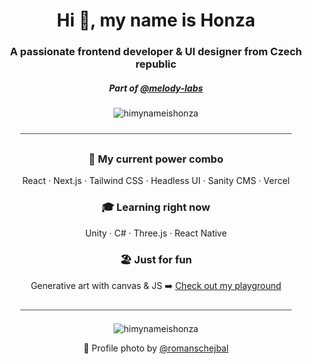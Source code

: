 <h1 align="center">Hi 👋, my name is Honza</h1>
<h3 align="center">A passionate frontend developer & UI designer from Czech republic</h3>
<h5 align="center">Part of <a href="https://github.com/melody-labs">@melody-labs</a></h5>
<p align="center"><img align="center" src="https://github-readme-streak-stats.herokuapp.com/?user=himynameishonza&" alt="himynameishonza" /></p>

<p align="center">⎯⎯⎯⎯⎯⎯⎯⎯⎯⎯⎯⎯⎯⎯⎯⎯⎯⎯⎯⎯⎯⎯⎯⎯⎯⎯⎯⎯⎯⎯⎯⎯⎯⎯⎯⎯⎯⎯⎯⎯⎯⎯⎯⎯⎯⎯⎯⎯⎯⎯⎯⎯⎯⎯⎯⎯⎯⎯⎯⎯⎯⎯</p>

<h3 align="center">🚀 My current power combo</h3>
<p align="center">React · Next.js · Tailwind CSS · Headless UI · Sanity CMS · Vercel</p>

<h3 align="center">🎓 Learning right now</h3>
<p align="center">Unity · C# · Three.js · React Native</p>

<h3 align="center">🏖️ Just for fun</h3>
<p align="center">Generative art with canvas & JS ➡️ <a href="https://playground.himynameishonza.com/generative-art">Check out my playground</a></p>

<p align="center">⎯⎯⎯⎯⎯⎯⎯⎯⎯⎯⎯⎯⎯⎯⎯⎯⎯⎯⎯⎯⎯⎯⎯⎯⎯⎯⎯⎯⎯⎯⎯⎯⎯⎯⎯⎯⎯⎯⎯⎯⎯⎯⎯⎯⎯⎯⎯⎯⎯⎯⎯⎯⎯⎯⎯⎯⎯⎯⎯⎯⎯⎯</p>

<p align="center"><img align="center" src="https://github-readme-stats.vercel.app/api/top-langs?username=himynameishonza&show_icons=true&locale=en&layout=compact" alt="himynameishonza" /></p>

<p align="center">📸 Profile photo by <a href="https://github.com/romanschejbal">@romanschejbal</a></p>
